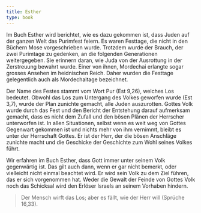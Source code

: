 ```yaml
---
title: Esther
type: book
---
```

Im Buch Esther wird berichtet, wie es dazu gekommen ist, dass Juden auf der ganzen Welt das Purimfest feiern. Es waren Festtage, die nicht in den Büchern Mose vorgeschrieben wurde. Trotzdem wurde der Brauch, der zwei Purimtage zu gedenken, an die folgenden Generationen weitergegeben. Sie erinnern daran, wie Juda von der Ausrottung in der Zerstreuung bewahrt wurde. Einer von ihnen, Mordechai erlangte sogar grosses Ansehen im heidnischen Reich. Daher wurden die Festtage gelegentlich auch als Mordechaitage bezeichnet.

Der Name des Festes stammt vom Wort Pur (Est 9,26), welches Los bedeutet. Obwohl das Los zum Untergang des Volkes geworfen wurde (Est 3,7), wurde der Plan zunichte gemacht, alle Juden auszurotten. Gottes Volk wurde durch das Fest und den Bericht der Entstehung darauf aufmerksam gemacht, dass es nicht dem Zufall und den bösen Plänen der Herrscher unterworfen ist. In allen Situationen, selbst wenn es weit weg von Gottes Gegenwart gekommen ist und nichts mehr von ihm vernimmt, bleibt es unter der Herrschaft Gottes. Er ist der Herr, der die bösen Anschläge zunichte macht und die Geschicke der Geschichte zum Wohl seines Volkes führt.

Wir erfahren im Buch Esther, dass Gott immer unter seinem Volk gegenwärtig ist. Das gilt auch dann, wenn er gar nicht bemerkt, oder vielleicht nicht einmal beachtet wird. Er wird sein Volk zu dem Ziel führen, das er sich vorgenommen hat. Weder die Gewalt der Feinde von Gottes Volk noch das Schicksal wird den Erlöser Israels an seinem Vorhaben hindern.

> Der Mensch wirft das Los; aber es fällt, wie der Herr will (Sprüche 16,33).

